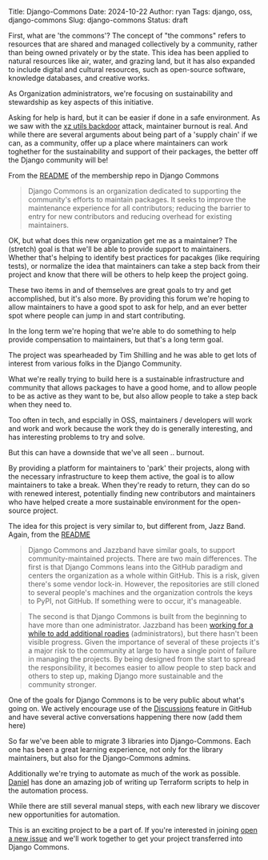 Title: Django-Commons
Date: 2024-10-22
Author: ryan
Tags: django, oss, django-commons
Slug: django-commons
Status: draft

First, what are 'the commons'? The concept of "the commons" refers to resources that are shared and managed collectively by a community, rather than being owned privately or by the state. This idea has been applied to natural resources like air, water, and grazing land, but it has also expanded to include digital and cultural resources, such as open-source software, knowledge databases, and creative works.

As Organization administrators, we're focusing on sustainability and stewardship as key aspects of this initiative.

Asking for help is hard, but it can be easier if done in a safe environment. As we saw with the [xz utils backdoor](https://en.wikipedia.org/wiki/XZ_Utils_backdoor) attack, maintainer burnout is real. And while there are several arguments about being part of a 'supply chain' if we can, as a community, offer up a place where maintainers can work toghether for the sustainability and support of their packages, the better off the Django community will be!

From the [README](https://github.com/django-commons/membership/blob/main/README.md) of the membership repo in Django Commons

> Django Commons is an organization dedicated to supporting the community's efforts to maintain packages. It seeks to improve the maintenance experience for all contributors; reducing the barrier to entry for new contributors and reducing overhead for existing maintainers.

OK, but what does this new organization get me as a maintainer? The (stretch) goal is that we'll be able to provide support to maintainers. Whether that's helping to identify best practices for pacakges (like requiring tests), or normalize the idea that maintainers can take a step back from their project and know that there will be others to help keep the project going.

These two items in and of themselves are great goals to try and get accomplished, but it's also more. By providing this forum we're hoping to allow maintainers to have a good spot to ask for help, and an ever better spot where people can jump in and start contributing.

In the long term we're hoping that we're able to do something to help provide compensation to maintainers, but that's a long term goal.

The project was spearheaded by Tim Shilling and he was able to get lots of interest from various folks in the Django Community.

What we're really trying to build here is a sustainable infrastructure and community that allows packages to have a good home, and to allow people to be as active as they want to be, but also allow people to take a step back when they need to.

Too often in tech, and espcially in OSS, maintainers / developers will work and work and work because the work they do is generally interesting, and has interesting problems to try and solve.

But this can have a downside that we've all seen .. burnout.

By providing a platform for maintainers to 'park' their projects, along with the necessary infrastructure to keep them active, the goal is to allow maintainers to take a break. When they're ready to return, they can do so with renewed interest, potentially finding new contributors and maintainers who have helped create a more sustainable environment for the open-source project.

The idea for this project is very similar to, but different from, Jazz Band. Again, from the [README](https://github.com/django-commons/membership/blob/main/README.md)

> Django Commons and Jazzband have similar goals, to support community-maintained projects. There are two main differences. The first is that Django Commons leans into the GitHub paradigm and centers the organization as a whole within GitHub. This is a risk, given there's some vendor lock-in. However, the repositories are still cloned to several people's machines and the organization controls the keys to PyPI, not GitHub. If something were to occur, it's manageable.

> The second is that Django Commons is built from the beginning to have more than one administrator. Jazzband has been [working for a while to add additional roadies](https://github.com/jazzband/help/issues/196) (administrators), but there hasn't been visible progress. Given the importance of several of these projects it's a major risk to the community at large to have a single point of failure in managing the projects. By being designed from the start to spread the responsibility, it becomes easier to allow people to step back and others to step up, making Django more sustainable and the community stronger.

One of the goals for Django Commons is to be very public about what's going on. We actively encourage use of the [Discussions](https://github.com/orgs/django-commons/discussions) feature in GitHub and have several active conversations happening there now (add them here)

So far we've been able to migrate 3 libraries into Django-Commons. Each one has been a great learning experience, not only for the library maintainers, but also for the Django-Commons admins.

Additionally we're trying to automate as much of the work as possible. [Daniel](https://github.com/cunla/) has done an amazing job of writing up Terraform scripts to help in the automation process.

While there are still several manual steps, with each new library we discover new opportunities for automation.

This is an exciting project to be a part of. If you're interested in joining [open a new issue](https://github.com/django-commons/membership/issues/new?assignees=django-commons%2Fadmins&labels=Transfer+project+in&projects=&template=transfer-project-in.yml&title=%F0%9F%9B%AC+%5BINBOUND%5D+-+%3Cproject%3E) and we'll work together to get your project transferred into Django Commons.
